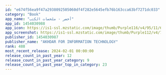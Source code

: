 ```yaml
---
id: "e674f56ea9f47a2938092505060df4f282e5645efb76b163cca63bf7271dc033"
category: "Book"
app_name: "أخضر - ملخصات الكتب"
app_id: 1454030988
app_icon: https://is1-ssl.mzstatic.com/image/thumb/Purple116/v4/95/11/66/9511663f-326c-86d8-cef9-d68f5a8c4867/AppIcon-0-0-1x_U007emarketing-0-10-0-85-220.png/1024x1024bb.png
app_screenshot: https://is1-ssl.mzstatic.com/image/thumb/Purple112/v4/7c/b5/a7/7cb5a700-b04e-5b05-c94f-43b3b0f4d98f/e5f70eed-a604-45d0-9328-f36c8a7cbf0d_6.5_inch-1.jpg/1242x2688bb.png
publisher_id: 1454030987
publisher_name: "AKHDAR FOR INFORMATION TECHNOLOGY"
rank: 488
most_recent_release: 2024-02-01 00:00:00
release_count_in_past_year: 12
release_count_in_past_year_category: 9
release_count_in_past_year_top_in_category: 23
---
```

